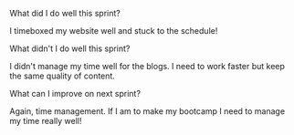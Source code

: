 What did I do well this sprint?

I timeboxed my website well and stuck to the schedule!

What didn't I do well this sprint?

I didn't manage my time well for the blogs. I need to work faster but keep the same quality of content.

What can I improve on next sprint?

Again, time management. If I am to make my bootcamp I need to manage my time really well!